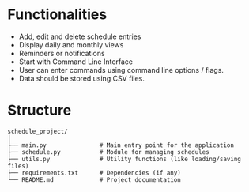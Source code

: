 # Functionalities

* Add, edit and delete schedule entries
* Display daily and monthly views
* Reminders or notifications
* Start with Command Line Interface
* User can enter commands using command line options / flags.
* Data should be stored using CSV files.
# Structure

```shell
schedule_project/
│
├── main.py               # Main entry point for the application
├── schedule.py           # Module for managing schedules
├── utils.py              # Utility functions (like loading/saving files)
├── requirements.txt      # Dependencies (if any)
└── README.md             # Project documentation
```
